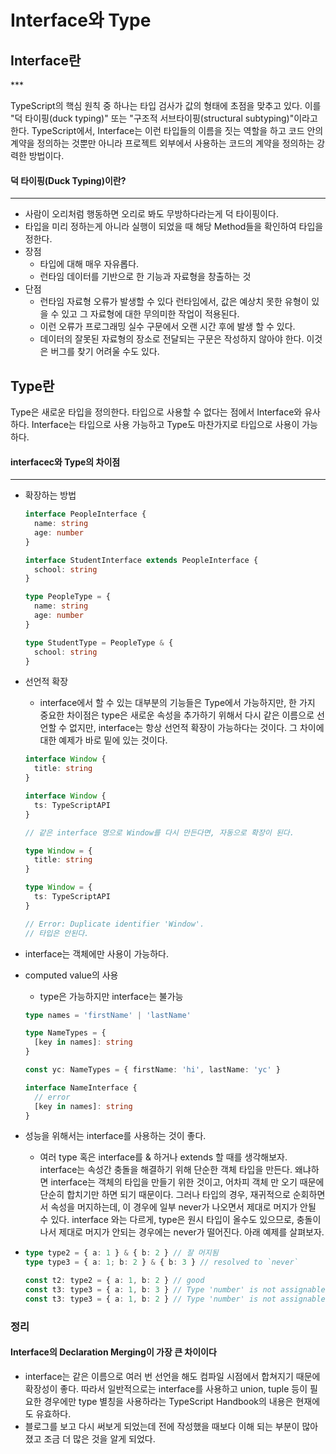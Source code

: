 <h1>
    Interface와 Type
</h1>

<h2>
    Interface란 
</h2>
***

TypeScript의 핵심 원칙 중 하나는 타입 검사가 값의 형태에 초점을 맞추고 있다.
이를 "덕 타이핑(duck typing)" 또는 "구조적 서브타이핑(structural subtyping)"이라고 한다.
TypeScript에서, Interface는 이런 타입들의 이름을 짓는 역할을 하고 코드 안의 계약을 정의하는 
것뿐만 아니라 프로젝트 외부에서 사용하는 코드의 계약을 정의하는 강력한 방법이다.

<h4>덕 타이핑(Duck Typing)이란?</h4>

---

* 사람이 오리처럼 행동하면 오리로 봐도 무방하다라는게 덕 타이핑이다.
* 타입을 미리 정하는게 아니라 실행이 되었을 때 해당 Method들을 확인하여 타입을 정한다.
* 장점
  * 타입에 대해 매우 자유롭다.
  * 런타임 데이터를 기반으로 한 기능과 자료형을 창출하는 것
* 단점
  * 런타임 자료형 오류가 발생할 수 있다 런타임에서, 값은 예상치 못한 유형이 있을 수 있고
    그 자료형에 대한 무의미한 작업이 적용된다.
  * 이런 오류가 프로그래밍 실수 구문에서 오랜 시간 후에 발생 할 수 있다.
  * 데이터의 잘못된 자료형의 장소로 전달되는 구문은 작성하지 않아야 한다.
    이것은 버그를 찾기 어려울 수도 있다.



<h2>
    Type란
</h2>

Type은 새로운 타입을 정의한다. 타입으로 사용할 수 없다는 점에서 Interface와 유사하다. 
Interface는 타입으로 사용 가능하고 Type도 마찬가지로 타입으로 사용이 가능하다.



<h4>interfacec와 Type의 차이점</h4>

---

* 확장하는 방법

  ```typescript
  interface PeopleInterface {
    name: string
    age: number
  }
  
  interface StudentInterface extends PeopleInterface {
    school: string
  }
  
  type PeopleType = {
    name: string
    age: number
  }
  
  type StudentType = PeopleType & {
    school: string
  }
  ```

* 선언적 확장

  * interface에서 할 수 있는 대부분의 기능들은 Type에서 가능하지만, 한 가지 중요한 차이점은
    type은 새로운 속성을 추가하기 위해서 다시 같은 이름으로 선언할 수 없지만, interface는 
    항상 선언적 확장이 가능하다는 것이다. 그 차이에 대한 예제가 바로 밑에 있는 것이다.

  ```typescript
  interface Window {
    title: string
  }
  
  interface Window {
    ts: TypeScriptAPI
  }
  
  // 같은 interface 명으로 Window를 다시 만든다면, 자동으로 확장이 된다.
  
  type Window = {
    title: string
  }
  
  type Window = {
    ts: TypeScriptAPI
  }
  
  // Error: Duplicate identifier 'Window'.
  // 타입은 안된다.
  ```

* interface는 객체에만 사용이 가능하다.

* computed value의 사용

  * type은 가능하지만 interface는 불가능

  ```typescript
  type names = 'firstName' | 'lastName'
  
  type NameTypes = {
    [key in names]: string
  }
  
  const yc: NameTypes = { firstName: 'hi', lastName: 'yc' }
  
  interface NameInterface {
    // error
    [key in names]: string
  }
  ```

* 성능을 위해서는 interface를 사용하는 것이 좋다.

  * 여러 type 혹은 interface를 & 하거나 extends 할 때를 생각해보자.  interface는 속성간 충돌을 해결하기 위해 단순한 객체 타입을 만든다. 왜냐하면 interface는 객체의 타입을 만들기 위한 것이고, 어차피 객체 만 오기 때문에 단순히 합치기만 하면 되기 때문이다. 그러나 타입의 경우, 재귀적으로 순회하면서 속성을 머지하는데, 이 경우에 일부 never가 나오면서 제대로 머지가 안될 수 있다.  interface 와는 다르게,  type은 원시 타입이 올수도 있으므로, 충돌이 나서 제대로 머지가 안되는 경우에는 never가 떨어진다. 아래 예제를 살펴보자.

* ```typescript
  type type2 = { a: 1 } & { b: 2 } // 잘 머지됨
  type type3 = { a: 1; b: 2 } & { b: 3 } // resolved to `never`
  
  const t2: type2 = { a: 1, b: 2 } // good
  const t3: type3 = { a: 1, b: 3 } // Type 'number' is not assignable to type 'never'.(2322)
  const t3: type3 = { a: 1, b: 2 } // Type 'number' is not assignable to type 'never'.(2322)
  ```



<h3>
    정리
</h3>


<h4>
    Interface의 Declaration Merging이 가장 큰 차이이다
</h4>

* interface는 같은 이름으로 여러 번 선언을 해도 컴파일 시점에서 합쳐지기 때문에
  확장성이 좋다. 따라서 일반적으로는 interface를 사용하고 union, tuple 등이
  필요한 경우에만 type 별칭을 사용하라는 TypeScript Handbook의 내용은 현재에도
  유효하다. 
* 블로그를 보고 다시 써보게 되었는데 전에 작성했을 때보다 이해 되는 부분이 많아졌고
  조금 더 많은 것을 알게 되었다.


